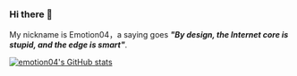 ### Hi there 👋
My nickname is Emotion04，a saying goes 
***"By design, the Internet core is stupid, and the edge is smart"***.

[![emotion04's GitHub stats](https://github-readme-stats-gamma-six-57.vercel.app/api?username=emotion04&show_icons=true&bg_color=00000000)](https://github.com/anuraghazra/github-readme-stats)





<!--
**Emotion04/emotion04** is a ✨ _special_ ✨ repository because its `README.md` (this file) appears on your GitHub profile.

Here are some ideas to get you started:

- 🔭 I’m currently working on ...
- 🌱 I’m currently learning ...
- 👯 I’m looking to collaborate on ...
- 🤔 I’m looking for help with ...
- 💬 Ask me about ...
- 📫 How to reach me: ...
- 😄 Pronouns: ...
- ⚡ Fun fact: ...
-->
